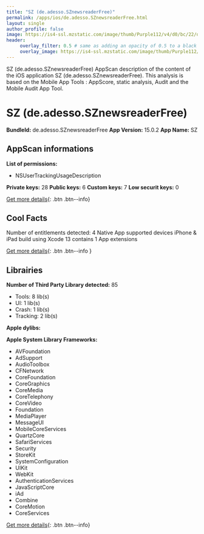 ```yaml
---
title: "SZ (de.adesso.SZnewsreaderFree)"
permalink: /apps/ios/de.adesso.SZnewsreaderFree.html
layout: single
author_profile: false
image: https://is4-ssl.mzstatic.com/image/thumb/Purple112/v4/d0/bc/22/d0bc22f9-7d92-3703-650b-1f76e8e0baa3/AppIcon-0-1x_U007emarketing-0-8-0-85-220.png/512x512bb.jpg
header: 
     overlay_filter: 0.5 # same as adding an opacity of 0.5 to a black background
     overlay_image: https://is4-ssl.mzstatic.com/image/thumb/Purple112/v4/d0/bc/22/d0bc22f9-7d92-3703-650b-1f76e8e0baa3/AppIcon-0-1x_U007emarketing-0-8-0-85-220.png/512x512bb.jpg
---
```

SZ (de.adesso.SZnewsreaderFree) AppScan description of the content of the iOS application SZ (de.adesso.SZnewsreaderFree). This analysis is based on the Mobile App Tools : AppScore, static analysis, Audit and the Mobile Audit App Tool.

# SZ (de.adesso.SZnewsreaderFree)

**BundleId:** de.adesso.SZnewsreaderFree
**App Version:** 15.0.2
**App Name:** SZ


## AppScan informations 

**List of permissions:** 
- NSUserTrackingUsageDescription
  
  
**Private keys:** 28
**Public keys:** 6
**Custom keys:** 7
**Low securit keys:** 0
  
[Get more details](/pricing.html){: .btn .btn--info}

## Cool Facts

Number of entitlements detected: 4
Native App
supported devices iPhone & iPad
build using Xcode 13
contains 1 App extensions
  
[Get more details](/pricing.html){: .btn .btn--info }

## Librairies 
**Number of Third Party Library detected:** 85
- Tools: 8 lib(s)
- UI: 1 lib(s)
- Crash: 1 lib(s)
- Tracking: 2 lib(s)


**Apple dylibs:**


**Apple System Library Frameworks:**
- AVFoundation
- AdSupport
- AudioToolbox
- CFNetwork
- CoreFoundation
- CoreGraphics
- CoreMedia
- CoreTelephony
- CoreVideo
- Foundation
- MediaPlayer
- MessageUI
- MobileCoreServices
- QuartzCore
- SafariServices
- Security
- StoreKit
- SystemConfiguration
- UIKit
- WebKit
- AuthenticationServices
- JavaScriptCore
- iAd
- Combine
- CoreMotion
- CoreServices


  
[Get more details](/pricing.html){: .btn .btn--info}

